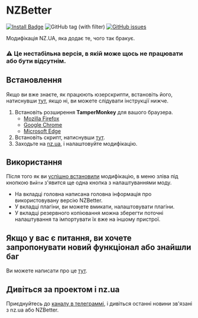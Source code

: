 # NZBetter
[![Install Badge](https://img.shields.io/badge/%D0%92%D1%81%D1%82%D0%B0%D0%BD%D0%BE%D0%B2%D0%B8%D1%82%D0%B8%20%D0%B7-Tampermonkey-red?style=for-the-badge&logo=Tampermonkey)](https://github.com/nzbetter/nzbetter/raw/dev/nzbetter.user.js)
![GitHub tag (with filter)](https://img.shields.io/github/v/tag/nzbetter/nzbetter?style=for-the-badge&label=%D0%92%D0%B5%D1%80%D1%81%D1%96%D1%8F)
[![GitHub issues](https://img.shields.io/github/issues/nzbetter/nzbetter?style=for-the-badge&label=%D0%9F%D1%80%D0%BE%D0%B1%D0%BB%D0%B5%D0%BC%D0%B8)](https://github.com/nzbetter/nzbetter/issues)

Модифікація NZ.UA, яка додає те, чого так бракує.

### ⚠ Це нестабільна версія, в якій може щось не працювати або бути відсутнім.
## Встановлення
Якщо ви вже знаєте, як працюють юзерскрипти, встановіть його, натиснувши [тут](https://github.com/nzbetter/nzbetter/raw/dev/nzbetter.user.js), якщо ні, ви можете слідувати інструкції нижче.

1. Встановіть розширення **TamperMonkey** для вашого браузера.
   - [Mozilla Firefox](https://addons.mozilla.org/en-US/firefox/addon/tampermonkey/)
   - [Google Chrome](https://chrome.google.com/webstore/detail/dhdgffkkebhmkfjojejmpbldmpobfkfo)
   - [Microsoft Edge](https://microsoftedge.microsoft.com/addons/detail/iikmkjmpaadaobahmlepeloendndfphd)
2. Встановіть скрипт, натиснувши [тут](https://github.com/nzbetter/nzbetter/raw/dev/nzbetter.user.js).
3. Заходьте на [nz.ua](https://nz.ua), і налаштовуйте модифікацію.

## Використання
Після того як ви [успішно встановили](#встановлення) модифікацію, в меню зліва під кнопкою `Вийти` з'явится ще одна кнопка з налаштуваннями моду.
* На вкладці головна написана головна інформація про використовувану версію NZBetter.
* У вкладці плагіни, ви можете вмикати, налаштовувати плагіни.
* У вкладці резервного копіювання можна зберегти поточні налаштування та імпортувати їх вже на іншому пристрої.

## Якщо у вас є питання, ви хочете запропонувати новий функціонал або знайшли баг
Ви можете написати про це [тут](https://github.com/nzbetter/nzbetter/issues).

## Дивіться за проектом і nz.ua
Приєднуйтесь до [каналу в телеграммі](https://t.me/nzbetter), і дивіться останні новини зв'язані з nz.ua або NZBetter.
